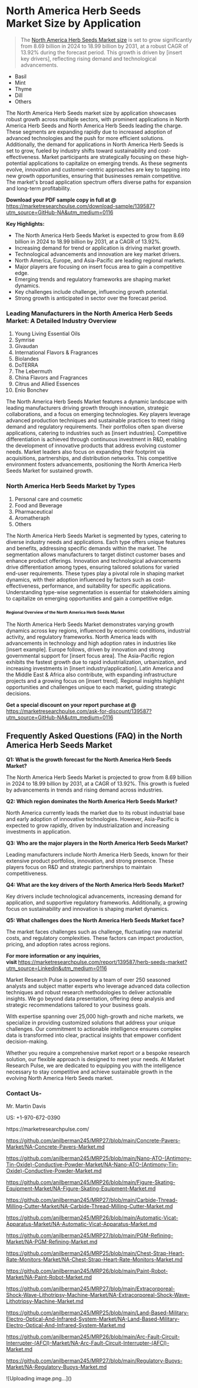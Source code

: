 <h1>North America Herb Seeds Market&nbsp;Size by Application</h1><blockquote><p>The <a href="https://marketresearchpulse.com/download-sample/139587?utm_source=GitHub-NA&amp;utm_medium=0116">North America Herb Seeds Market size</a> is set to grow significantly from 8.69 billion in 2024 to 18.99 billion by 2031, at a robust CAGR of 13.92% during the forecast period. This growth is driven by [insert key drivers], reflecting rising demand and technological advancements.</p></blockquote><ul><li>Basil<li> Mint<li> Thyme<li> Dill<li> Others</li></ul><p>The North America Herb Seeds market size by application showcases robust growth across multiple sectors, with prominent applications in North America Herb Seeds and North America Herb Seeds leading the charge. These segments are expanding rapidly due to increased adoption of advanced technologies and the push for more efficient solutions. Additionally, the demand for applications in North America Herb Seeds is set to grow, fueled by industry shifts toward sustainability and cost-effectiveness. Market participants are strategically focusing on these high-potential applications to capitalize on emerging trends. As these segments evolve, innovation and customer-centric approaches are key to tapping into new growth opportunities, ensuring that businesses remain competitive. The market's broad application spectrum offers diverse paths for expansion and long-term profitability.</p><p><strong>Download your PDF sample copy in full at @ </strong><a href="https://marketresearchpulse.com/download-sample/139587?utm_source=GitHub-NA&amp;utm_medium=0116">https://marketresearchpulse.com/download-sample/139587?utm_source=GitHub-NA&amp;utm_medium=0116</a></p><p><strong>Key Highlights: </strong></p><ul><li>The North America Herb Seeds Market is expected to grow from 8.69 billion in 2024 to 18.99 billion by 2031, at a CAGR of 13.92%.</li><li>Increasing demand for trend or application is driving market growth.</li><li>Technological advancements and innovation are key market drivers.</li><li>North America, Europe, and Asia-Pacific are leading regional markets.</li><li>Major players are focusing on insert focus area to gain a competitive edge.</li><li>Emerging trends and regulatory frameworks are shaping market dynamics.</li><li>Key challenges include challenge, influencing growth potential.</li><li>Strong growth is anticipated in sector over the forecast period.</li></ul><h3>Leading Manufacturers in the North America Herb Seeds Market: A Detailed Industry Overview</h3><ol><li>Young Living Essential Oils</li><li>Symrise</li><li>Givaudan</li><li>International Flavors & Fragrances</li><li>Biolandes</li><li>DoTERRA</li><li>The Lebermuth</li><li>China Flavors and Fragrances</li><li>Citrus and Allied Essences</li><li>Enio Bonchev</li></ol><div class="flex max-w-full flex-col flex-grow"><div class="min-h-8 text-message flex w-full flex-col items-end gap-2 whitespace-normal break-words [.text-message+&amp;]:mt-5" dir="auto" data-message-author-role="assistant" data-message-id="fd8432e4-4910-450d-b182-61b7bfb0a01f" data-message-model-slug="gpt-4o"><div class="flex w-full flex-col gap-1 empty:hidden first:pt-[3px]"><div class="markdown prose w-full break-words dark:prose-invert light"><p>The North America Herb Seeds Market features a dynamic landscape with leading manufacturers driving growth through innovation, strategic collaborations, and a focus on emerging technologies. Key players leverage advanced production techniques and sustainable practices to meet rising demand and regulatory requirements. Their portfolios often span diverse applications, catering to industries such as [insert industries]. Competitive differentiation is achieved through continuous investment in R&amp;D, enabling the development of innovative products that address evolving customer needs. Market leaders also focus on expanding their footprint via acquisitions, partnerships, and distribution networks. This competitive environment fosters advancements, positioning the North America Herb Seeds Market for sustained growth.</p></div></div></div></div><h3>North America Herb Seeds Market by Types</h3><ol><li>Personal care and cosmetic<li> Food and Beverage<li> Pharmaceutical<li> Aromatheraph<li> Others</li></ol><div class="flex max-w-full flex-col flex-grow"><div class="min-h-8 text-message flex w-full flex-col items-end gap-2 whitespace-normal break-words [.text-message+&amp;]:mt-5" dir="auto" data-message-author-role="assistant" data-message-id="084470be-0bb7-4664-bddf-5156b4f41249" data-message-model-slug="gpt-4o-mini"><div class="flex w-full flex-col gap-1 empty:hidden first:pt-[3px]"><div class="markdown prose w-full break-words dark:prose-invert light"><p>The North America Herb Seeds Market is segmented by types, catering to diverse industry needs and applications. Each type offers unique features and benefits, addressing specific demands within the market. The segmentation allows manufacturers to target distinct customer bases and enhance product offerings. Innovation and technological advancements drive differentiation among types, ensuring tailored solutions for varied end-user requirements. These types play a pivotal role in shaping market dynamics, with their adoption influenced by factors such as cost-effectiveness, performance, and suitability for specific applications. Understanding type-wise segmentation is essential for stakeholders aiming to capitalize on emerging opportunities and gain a competitive edge.</p></div></div></div></div><h3><span style="font-size: 11px;">Regional Overview of the North America Herb Seeds Market</span></h3><div class="flex max-w-full flex-col flex-grow"><div class="min-h-8 text-message flex w-full flex-col items-end gap-2 whitespace-normal break-words [.text-message+&amp;]:mt-5" dir="auto" data-message-author-role="assistant" data-message-id="e9038762-ce64-4e30-91c9-9bd413514231" data-message-model-slug="gpt-4o-mini"><div class="flex w-full flex-col gap-1 empty:hidden first:pt-[3px]"><div class="markdown prose w-full break-words dark:prose-invert light"><p>The North America Herb Seeds Market demonstrates varying growth dynamics across key regions, influenced by economic conditions, industrial activity, and regulatory frameworks. North America leads with advancements in technology and high adoption rates in industries like [insert example]. Europe follows, driven by innovation and strong governmental support for [insert focus area]. The Asia-Pacific region exhibits the fastest growth due to rapid industrialization, urbanization, and increasing investments in [insert industry/application]. Latin America and the Middle East &amp; Africa also contribute, with expanding infrastructure projects and a growing focus on [insert trend]. Regional insights highlight opportunities and challenges unique to each market, guiding strategic decisions.</p></div></div></div></div><p><strong>Get a special discount on your report purchase at @ </strong><a href="https://marketresearchpulse.com/ask-for-discount/139587?utm_source=GitHub-NA&amp;utm_medium=0116">https://marketresearchpulse.com/ask-for-discount/139587?utm_source=GitHub-NA&amp;utm_medium=0116</a></p><h2>Frequently Asked Questions (FAQ) in the North America Herb Seeds Market</h2><p><strong>Q1: What is the growth forecast for the North America Herb Seeds Market?</strong></p><p>The North America Herb Seeds Market is projected to grow from 8.69 billion in 2024 to 18.99 billion by 2031, at a CAGR of 13.92%. This growth is fueled by advancements in trends and rising demand across industries.</p><p><strong>Q2: Which region dominates the North America Herb Seeds Market?</strong></p><p>North America currently leads the market due to its robust industrial base and early adoption of innovative technologies. However, Asia-Pacific is expected to grow rapidly, driven by industrialization and increasing investments in application.</p><p><strong>Q3: Who are the major players in the North America Herb Seeds Market?</strong></p><p>Leading manufacturers include North America Herb Seeds, known for their extensive product portfolios, innovation, and strong presence. These players focus on R&amp;D and strategic partnerships to maintain competitiveness.</p><p><strong>Q4: What are the key drivers of the North America Herb Seeds Market?</strong></p><p>Key drivers include technological advancements, increasing demand for application, and supportive regulatory frameworks. Additionally, a growing focus on sustainability and innovation is shaping market dynamics.</p><p><strong>Q5: What challenges does the North America Herb Seeds Market face?</strong></p><p>The market faces challenges such as challenge, fluctuating raw material costs, and regulatory complexities. These factors can impact production, pricing, and adoption rates across regions.</p><p><strong>For more information or any inquiries, visit&nbsp;</strong><a href="https://marketresearchpulse.com/report/139587/herb-seeds-market?utm_source=Linkedin&utm_medium=0116">https://marketresearchpulse.com/report/139587/herb-seeds-market?utm_source=Linkedin&utm_medium=0116</a></p><p>Market Research Pulse is powered by a team of over 250 seasoned analysts and subject matter experts who leverage advanced data collection techniques and robust research methodologies to deliver actionable insights. We go beyond data presentation, offering deep analysis and strategic recommendations tailored to your business goals.</p><p>With expertise spanning over 25,000 high-growth and niche markets, we specialize in providing customized solutions that address your unique challenges. Our commitment to actionable intelligence ensures complex data is transformed into clear, practical insights that empower confident decision-making.</p><p>Whether you require a comprehensive market report or a bespoke research solution, our flexible approach is designed to meet your needs. At Market Research Pulse, we are dedicated to equipping you with the intelligence necessary to stay competitive and achieve sustainable growth in the evolving North America Herb Seeds market.</p><h3><strong>Contact Us-</strong></h3><p>Mr. Martin Davis</p><p>US: +1-970-672-0390</p><p>https://marketresearchpulse.com/</p><p><a href="https://github.com/anilberman245/MRP27/blob/main/Concrete-Pavers-Market/NA-Concrete-Pavers-Market.md">https://github.com/anilberman245/MRP27/blob/main/Concrete-Pavers-Market/NA-Concrete-Pavers-Market.md</a></p><p><a href="https://github.com/anilberman245/MRP25/blob/main/Nano-ATO-(Antimony-Tin-Oxide)-Conductive-Powder-Market/NA-Nano-ATO-(Antimony-Tin-Oxide)-Conductive-Powder-Market.md">https://github.com/anilberman245/MRP25/blob/main/Nano-ATO-(Antimony-Tin-Oxide)-Conductive-Powder-Market/NA-Nano-ATO-(Antimony-Tin-Oxide)-Conductive-Powder-Market.md</a></p><p><a href="https://github.com/anilberman245/MRP26/blob/main/Figure-Skating-Equipment-Market/NA-Figure-Skating-Equipment-Market.md">https://github.com/anilberman245/MRP26/blob/main/Figure-Skating-Equipment-Market/NA-Figure-Skating-Equipment-Market.md</a></p><p><a href="https://github.com/anilberman245/MRP27/blob/main/Carbide-Thread-Milling-Cutter-Market/NA-Carbide-Thread-Milling-Cutter-Market.md">https://github.com/anilberman245/MRP27/blob/main/Carbide-Thread-Milling-Cutter-Market/NA-Carbide-Thread-Milling-Cutter-Market.md</a></p><p><a href="https://github.com/anilberman245/MRP26/blob/main/Automatic-Vicat-Apparatus-Market/NA-Automatic-Vicat-Apparatus-Market.md">https://github.com/anilberman245/MRP26/blob/main/Automatic-Vicat-Apparatus-Market/NA-Automatic-Vicat-Apparatus-Market.md</a></p><p><a href="https://github.com/anilberman245/MRP27/blob/main/PGM-Refining-Market/NA-PGM-Refining-Market.md">https://github.com/anilberman245/MRP27/blob/main/PGM-Refining-Market/NA-PGM-Refining-Market.md</a></p><p><a href="https://github.com/anilberman245/MRP25/blob/main/Chest-Strap-Heart-Rate-Monitors-Market/NA-Chest-Strap-Heart-Rate-Monitors-Market.md">https://github.com/anilberman245/MRP25/blob/main/Chest-Strap-Heart-Rate-Monitors-Market/NA-Chest-Strap-Heart-Rate-Monitors-Market.md</a></p><p><a href="https://github.com/anilberman245/MRP26/blob/main/Paint-Robot-Market/NA-Paint-Robot-Market.md">https://github.com/anilberman245/MRP26/blob/main/Paint-Robot-Market/NA-Paint-Robot-Market.md</a></p><p><a href="https://github.com/anilberman245/MRP27/blob/main/Extracorporeal-Shock-Wave-Lithotripsy-Machine-Market/NA-Extracorporeal-Shock-Wave-Lithotripsy-Machine-Market.md">https://github.com/anilberman245/MRP27/blob/main/Extracorporeal-Shock-Wave-Lithotripsy-Machine-Market/NA-Extracorporeal-Shock-Wave-Lithotripsy-Machine-Market.md</a></p><p><a href="https://github.com/anilberman245/MRP25/blob/main/Land-Based-Military-Electro-Optical-And-Infrared-System-Market/NA-Land-Based-Military-Electro-Optical-And-Infrared-System-Market.md">https://github.com/anilberman245/MRP25/blob/main/Land-Based-Military-Electro-Optical-And-Infrared-System-Market/NA-Land-Based-Military-Electro-Optical-And-Infrared-System-Market.md</a></p><p><a href="https://github.com/anilberman245/MRP26/blob/main/Arc-Fault-Circuit-Interrupter-(AFCI)-Market/NA-Arc-Fault-Circuit-Interrupter-(AFCI)-Market.md">https://github.com/anilberman245/MRP26/blob/main/Arc-Fault-Circuit-Interrupter-(AFCI)-Market/NA-Arc-Fault-Circuit-Interrupter-(AFCI)-Market.md</a></p><p><a href="https://github.com/anilberman245/MRP27/blob/main/Regulatory-Buoys-Market/NA-Regulatory-Buoys-Market.md">https://github.com/anilberman245/MRP27/blob/main/Regulatory-Buoys-Market/NA-Regulatory-Buoys-Market.md</a></p>
![Uploading image.png…]()
